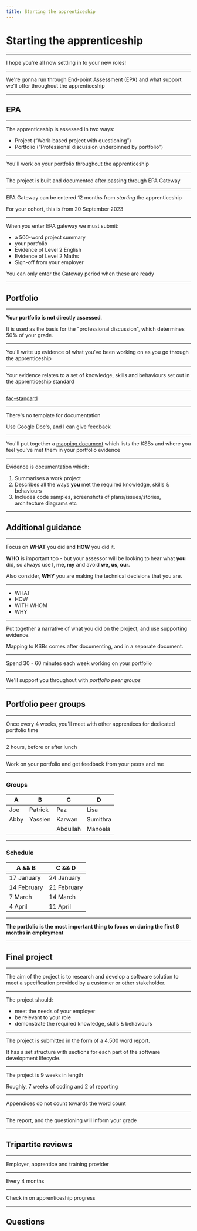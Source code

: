 ```yaml
---
title: Starting the apprenticeship
---
```


# Starting the apprenticeship

---

I hope you're all now settling in to your new roles!

---

We're gonna run through End-point Assessment (EPA) and what support we'll offer throughout the apprenticeship

---

## EPA

---

The apprenticeship is assessed in two ways:

- Project (“Work-based project with questioning”)
- Portfolio (“Professional discussion underpinned by portfolio”)

---

You'll work on your portfolio throughout the apprenticeship

---

The project is built and documented after passing through EPA Gateway

---

EPA Gateway can be entered 12 months from _starting_ the apprenticeship

For your cohort, this is from 20 September 2023

---

When you enter EPA gateway we must submit:

- a 500-word project summary
- your portfolio
- Evidence of Level 2 English
- Evidence of Level 2 Maths
- Sign-off from your employer

You can only enter the Gateway period when these are ready

---

## Portfolio

---

**Your portfolio is not directly assessed**.

It is used as the basis for the "professional discussion", which determines 50% of your grade.

---

You'll write up evidence of what you've been working on as you go through the apprenticeship

---

Your evidence relates to a set of knowledge, skills and behaviours set out in the apprenticeship standard

---

[fac-standard](https://fac-standard.netlify.app/)

---

There's no template for documentation

Use Google Doc's, and I can give feedback

---

You'll put together a [mapping document](https://docs.google.com/spreadsheets/d/1A0lBLApi-JzdF5a73e-Eg_iXTsT1XqJWfZbIy4bhV7o/edit?usp=sharing) which lists the KSBs and where you feel you've met them in your portfolio evidence

---

Evidence is documentation which:

1. Summarises a work project
1. Describes all the ways **you** met the required knowledge, skills & behaviours
1. Includes code samples, screenshots of plans/issues/stories, architecture diagrams etc

---

## Additional guidance

---

Focus on **WHAT** you did and **HOW** you did it.

**WHO** is important too - but your assessor will be looking to hear what **you** did, so always use **I, me, my** and avoid **we, us, our**.

Also consider, **WHY** you are making the technical decisions that you are.

---

- WHAT
- HOW
- WITH WHOM
- WHY

---

Put together a narrative of what you did on the project, and use supporting evidence.

Mapping to KSBs comes after documenting, and in a separate document.

---

Spend 30 - 60 minutes each week working on your portfolio

---

We'll support you throughout with _portfolio peer groups_

---

## Portfolio peer groups

---

Once every 4 weeks, you'll meet with other apprentices for dedicated portfolio time

---

2 hours, before or after lunch

---

Work on your portfolio and get feedback from your peers and me

---

### Groups

| A    | B       | C        | D        |
| ---- | ------- | -------- | -------- |
| Joe  | Patrick | Paz      | Lisa     |
| Abby | Yassien | Karwan   | Sumithra |
|      |         | Abdullah | Manoela  |

---

### Schedule

| A && B      | C && D      |
| ----------- | ----------- |
| 17 January  | 24 January  |
| 14 February | 21 February |
| 7 March     | 14 March    |
| 4 April     | 11 April    |

---

**The portfolio is the most important thing to focus on during the first 6 months in employment**

---

## Final project

---

The aim of the project is to research and develop a software solution to meet a specification provided by a customer or other stakeholder.

---

The project should:

- meet the needs of your employer
- be relevant to your role
- demonstrate the required knowledge, skills & behaviours

---

The project is submitted in the form of a 4,500 word report.

It has a set structure with sections for each part of the software development lifecycle.

---

The project is 9 weeks in length

Roughly, 7 weeks of coding and 2 of reporting

---

Appendices do not count towards the word count

---

The report, and the questioning will inform your grade

---

## Tripartite reviews

---

Employer, apprentice and training provider

---

Every 4 months

---

Check in on apprenticeship progress

---

## Questions
